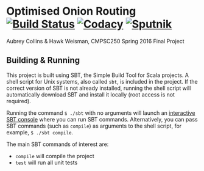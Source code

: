 Optimised Onion Routing [![Build Status](https://travis-ci.org/hawkw/cs250-s2016-finalproject.svg?branch=master?style=flat-square)](https://travis-ci.org/hawkw/cs250-s2016-finalproject) [![Codacy](https://img.shields.io/codacy/e27821fb6289410b8f58338c7e0bc686.svg?maxAge=2592000?style=flat-square)]() [![Sputnik](https://sputnik.ci/conf/badge)](https://sputnik.ci/app#/builds/hawkw/cs250-s2016-finalproject)
=====================

Aubrey Collins & Hawk Weisman, CMPSC250 Spring 2016 Final Project 

Building & Running
------------------

This project is built using SBT, the Simple Build Tool for Scala projects. 
A shell script for Unix systems, also called `sbt`, is included in the 
project. If the correct version of SBT is not already installed, running the 
shell script will automatically download SBT and install it locally (root 
access is not required).

Running the command `$ ./sbt` with no arguments will launch an [interactive SBT
 console](http://www.scala-sbt.org/0.13/docs/Running.html) where you can run 
 SBT commands. Alternatively, you can pass SBT commands (such as `compile`) 
 as arguments to the shell script, for example, `$ ./sbt compile`.
 
The main SBT commands of interest are:
 + `compile` will compile the project
 + `test` will run all unit tests

